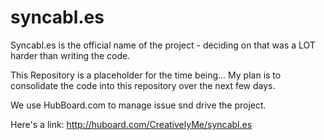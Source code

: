 syncabl.es
==========

Syncabl.es is the official name of the project - deciding on that was a LOT harder than writing the code.

This Repository is a placeholder for the time being... My plan is to  consolidate the code into this repository
over the next few days.  

We use HubBoard.com to manage issue snd drive the project.  

Here's a link: http://huboard.com/CreativelyMe/syncabl.es

